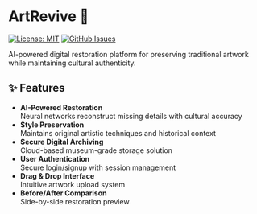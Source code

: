 # ArtRevive 🎨

[![License: MIT](https://img.shields.io/badge/License-MIT-yellow.svg)](https://opensource.org/licenses/MIT)
[![GitHub Issues](https://img.shields.io/github/issues/yourusername/artrevive)](https://github.com/yourusername/artrevive/issues)

AI-powered digital restoration platform for preserving traditional artwork while maintaining cultural authenticity.


## ✨ Features

- **AI-Powered Restoration**  
  Neural networks reconstruct missing details with cultural accuracy
- **Style Preservation**  
  Maintains original artistic techniques and historical context
- **Secure Digital Archiving**  
  Cloud-based museum-grade storage solution
- **User Authentication**  
  Secure login/signup with session management
- **Drag & Drop Interface**  
  Intuitive artwork upload system
- **Before/After Comparison**  
  Side-by-side restoration preview
